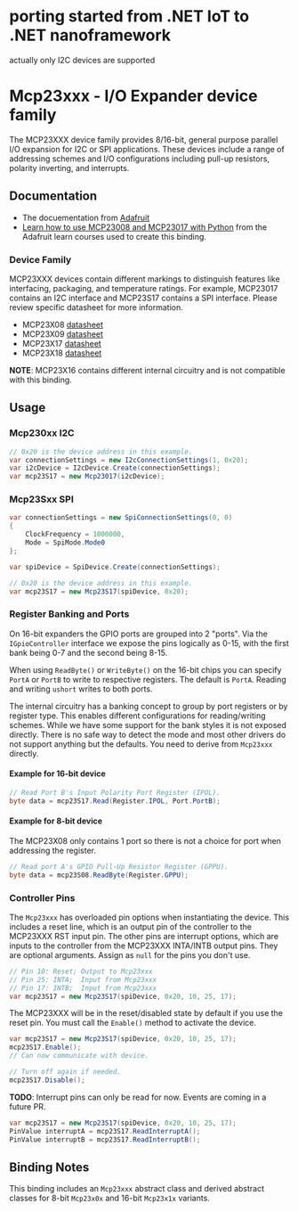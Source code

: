 ﻿# porting started from .NET IoT to .NET nanoframework

actually only I2C devices are supported

# Mcp23xxx - I/O Expander device family

The MCP23XXX device family provides 8/16-bit, general purpose parallel I/O expansion for I2C or SPI applications.  These devices include a range of addressing schemes and I/O configurations including pull-up resistors, polarity inverting, and interrupts.

## Documentation

- The docuementation from [Adafruit](https://www.adafruit.com/product/732)
- [Learn how to use MCP23008 and MCP23017 with Python](https://learn.adafruit.com/using-mcp23008-mcp23017-with-circuitpython/overview) from the Adafruit learn courses used to create this binding.

### Device Family

MCP23XXX devices contain different markings to distinguish features like interfacing, packaging, and temperature ratings.  For example, MCP23017 contains an I2C interface and MCP23S17 contains a SPI interface.  Please review specific datasheet for more information.

- MCP23X08 [datasheet](http://ww1.microchip.com/downloads/en/DeviceDoc/21919e.pdf)
- MCP23X09 [datasheet](http://ww1.microchip.com/downloads/en/DeviceDoc/20002121C.pdf)
- MCP23X17 [datasheet](http://ww1.microchip.com/downloads/en/DeviceDoc/20001952C.pdf)
- MCP23X18 [datasheet](http://ww1.microchip.com/downloads/en/DeviceDoc/22103a.pdf)

**NOTE**: MCP23X16 contains different internal circuitry and is not compatible with this binding.

## Usage

### Mcp230xx I2C

```csharp
// 0x20 is the device address in this example.
var connectionSettings = new I2cConnectionSettings(1, 0x20);
var i2cDevice = I2cDevice.Create(connectionSettings);
var mcp23S17 = new Mcp23017(i2cDevice);
```

### Mcp23Sxx SPI

```csharp
var connectionSettings = new SpiConnectionSettings(0, 0)
{
    ClockFrequency = 1000000,
    Mode = SpiMode.Mode0
};

var spiDevice = SpiDevice.Create(connectionSettings);

// 0x20 is the device address in this example.
var mcp23S17 = new Mcp23S17(spiDevice, 0x20);
```

### Register Banking and Ports

On 16-bit expanders the GPIO ports are grouped into 2 "ports". Via the `IGpioController` interface we expose the pins logically as 0-15, with the first bank being 0-7 and the second being 8-15.

When using `ReadByte()` or `WriteByte()` on the 16-bit chips you can specify `PortA` or `PortB` to write to respective registers. The default is `PortA`. Reading and writing `ushort` writes to both ports.

The internal circuitry has a banking concept to group by port registers or by register type.  This enables different configurations for reading/writing schemes. While we have some support for the bank styles it is not exposed directly. There is no safe way to detect the mode and most other drivers do not support anything but the defaults. You need to derive from `Mcp23xxx` directly.

#### Example for 16-bit device

``` csharp
// Read Port B's Input Polarity Port Register (IPOL).
byte data = mcp23S17.Read(Register.IPOL, Port.PortB);
```

#### Example for 8-bit device

The MCP23X08 only contains 1 port so there is not a choice for port when addressing the register.

``` csharp
// Read port A's GPIO Pull-Up Resistor Register (GPPU).
byte data = mcp23S08.ReadByte(Register.GPPU);
```

### Controller Pins

The `Mcp23xxx` has overloaded pin options when instantiating the device.  This includes a reset line, which is an output pin of the controller to the MCP23XXX RST input pin.  The other pins are interrupt options, which are inputs to the controller from the MCP23XXX INTA/INTB output pins.  They are optional arguments.  Assign as `null` for the pins you don't use.

```csharp
// Pin 10: Reset; Output to Mcp23xxx
// Pin 25: INTA;  Input from Mcp23xxx
// Pin 17: INTB;  Input from Mcp23xxx
var mcp23S17 = new Mcp23S17(spiDevice, 0x20, 10, 25, 17);
```

The MCP23XXX will be in the reset/disabled state by default if you use the reset pin.  You must call the `Enable()` method to activate the device.

```csharp
var mcp23S17 = new Mcp23S17(spiDevice, 0x20, 10, 25, 17);
mcp23S17.Enable();
// Can now communicate with device.

// Turn off again if needed.
mcp23S17.Disable();
```

**TODO**: Interrupt pins can only be read for now.  Events are coming in a future PR.

```csharp
var mcp23S17 = new Mcp23S17(spiDevice, 0x20, 10, 25, 17);
PinValue interruptA = mcp23S17.ReadInterruptA();
PinValue interruptB = mcp23S17.ReadInterruptB();
```

## Binding Notes

This binding includes an `Mcp23xxx` abstract class and derived abstract classes for 8-bit `Mcp23x0x` and 16-bit `Mcp23x1x` variants.
